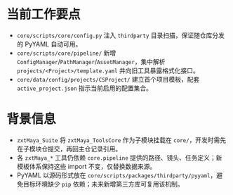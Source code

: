# 当前工作要点
- `core/scripts/core/config.py` 注入 `thirdparty` 目录扫描，保证随仓库分发的 PyYAML 自动可用。
- `core/scripts/core/pipeline/` 新增 `ConfigManager`/`PathManager`/`AssetManager`，集中解析 `projects/<Project>/template.yaml` 并向旧工具暴露格式化接口。
- `core/data/config/projects/CSProject/` 建立首个项目模板，配套 `active_project.json` 指示当前启用的配置集合。

# 背景信息
- `zxtMaya_Suite` 将 `zxtMaya_ToolsCore` 作为子模块挂载在 `core/`，开发时需先在子模块仓提交，再回主仓记录引用。
- 各 `zxtMaya_*` 工具仍依赖 `core.pipeline` 提供的路径、镜头、任务定义；新模板体系保持这些 import 不变，仅替换数据来源。
- PyYAML 以源码形式放在 `core/scripts/packages/thirdparty/pyyaml`，避免目标环境缺少 `pip` 依赖；未来新增第三方库可复用该机制。
